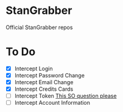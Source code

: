 # StanGrabber
Official StanGrabber repos

# To Do
- [X] Intercept Login
- [X] Intercept Password Change
- [X] Intercept Email Change
- [X] Intercept Credits Cards 
- [ ] Intercept Token [This SO question please](https://stackoverflow.com/questions/67554852/intercept-response-body-electron)
- [ ] Intercept Account Information
